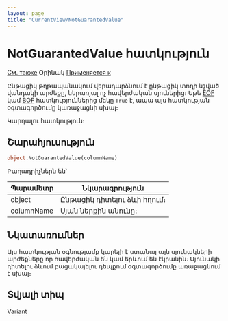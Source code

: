 ```yaml
---
layout: page
title: "CurrentView/NotGuarantedValue"
---
```


# NotGuarantedValue հատկություն

[См. также](../Frmpttel.md) Օրինակ [Применяется к](../Frmpttel.md)


Ընթացիկ թղթապանակում վերադարձնում է ընթացիկ տողի նշված վանդակի արժեքը, ներառյալ ոչ հավերժական սյուներից։ Եթե [EOF](EOF.md) կամ [BOF](BOF.md) հատկություններից մեկը `True` է, ապա այս հատկության օգտագործումը կառաջացնի սխալ։


Կարդալու հատկություն։

## Շարահյուսություն

``` vb
object.NotGuarantedValue(columnName)
```

Բաղադրիչներն են՝

  
| Պարամետր | Նկարագրություն |
|--|--|
| object | Ընթացիկ դիտելու ձևի հղում։  |
| columnName | Սյան ներքին անունը։  |

## Նկատառումներ

Այս հատկության օգնությամբ կարելի է ստանալ այն սյունակների արժեքները որ հավերժական են կամ երևում են էկրանին։ Սյունակի դիտելու ձևում բացակայելու դեպքում օգտագործումը առաջացնում է սխալ։

## Տվյալի տիպ

Variant
